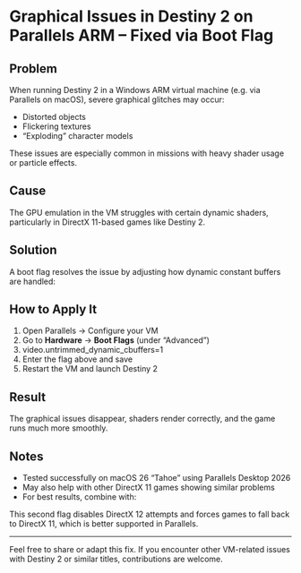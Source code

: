 # Graphical Issues in Destiny 2 on Parallels ARM – Fixed via Boot Flag

## Problem  
When running Destiny 2 in a Windows ARM virtual machine (e.g. via Parallels on macOS), severe graphical glitches may occur:  
- Distorted objects  
- Flickering textures  
- “Exploding” character models  

These issues are especially common in missions with heavy shader usage or particle effects.

## Cause  
The GPU emulation in the VM struggles with certain dynamic shaders, particularly in DirectX 11-based games like Destiny 2.

## Solution  
A boot flag resolves the issue by adjusting how dynamic constant buffers are handled:


## How to Apply It  
1. Open Parallels → Configure your VM  
2. Go to **Hardware** → **Boot Flags** (under “Advanced”)
3. video.untrimmed_dynamic_cbuffers=1
5. Enter the flag above and save  
6. Restart the VM and launch Destiny 2

## Result  
The graphical issues disappear, shaders render correctly, and the game runs much more smoothly.

## Notes  
- Tested successfully on macOS 26 “Tahoe” using Parallels Desktop 2026  
- May also help with other DirectX 11 games showing similar problems  
- For best results, combine with:


This second flag disables DirectX 12 attempts and forces games to fall back to DirectX 11, which is better supported in Parallels.

---

Feel free to share or adapt this fix. If you encounter other VM-related issues with Destiny 2 or similar titles, contributions are welcome.
